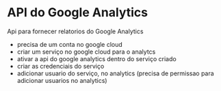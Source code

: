 # API do Google Analytics
Api para fornecer relatorios do Google Analytics

- precisa de um conta no google cloud
- criar um serviço no google cloud para o analytcs
- ativar a api do google analytics dentro do serviço criado
- criar as credenciais do serviço
- adicionar usuario do serviço, no analytics (precisa de permissao para adicionar usuarios no analytics)
